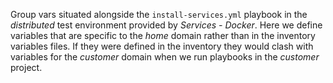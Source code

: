 Group vars situated alongside the `install-services.yml` playbook in the *distributed* test environment provided by *Services - Docker*. Here we define variables that are specific to the *home* domain rather than in the inventory variables files. If they were defined in the inventory they would clash with variables for the *customer* domain when we run playbooks in the *customer* project.